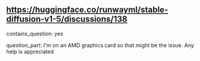 ## https://huggingface.co/runwayml/stable-diffusion-v1-5/discussions/138

contains_question: yes

question_part: I'm on an AMD graphics card so that might be the issue. Any help is appreciated
